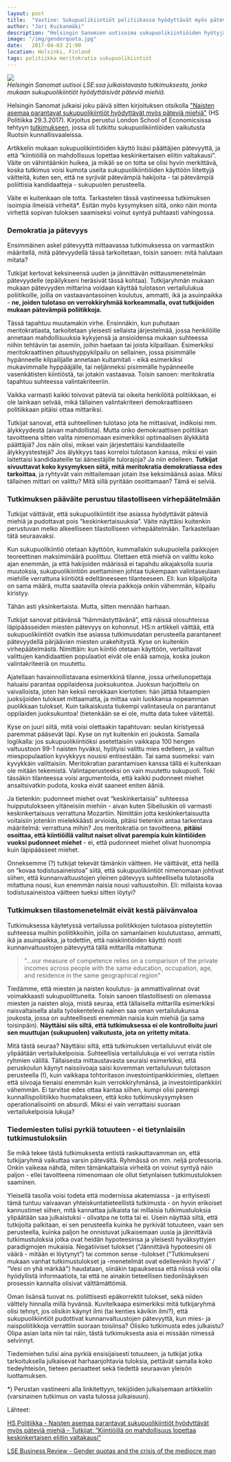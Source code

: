 ```yaml
---
layout: post
title:  "Vastine: Sukupuolikiintiöt politiikassa hyödyttävät myös päteviä miehiä"
author: "Jari Kuikanmäki"
description: "Helsingin Sanomien uutisoima sukupuolikiintiöiden hyötyjä esittelevä tutkimus on malliesimerkki tieteellisestä puoskaroinnista."
image: "/img/genderquota.jpg"
date:   2017-04-03 21:00
location: Helsinki, Finland
tags: politiikka meritokratia sukupuolikiintiöt
---
```


<div class="post-image">
<img src="{{ "/img/genderquota.jpg" | prepend: site.baseurl }}">
</div>
<em>Helsingin Sanomat uutisoi LSE:ssa julkaistavasta tutkimuksesta, jonka mukaan sukupuolikiintiöt hyödyttäisivät päteviä miehiä.</em>

Helsingin Sanomat julkaisi joku päivä sitten kirjoituksen otsikolla <a href="http://www.hs.fi/politiikka/art-2000005147704.html/" target="_blank">"Naisten asemaa parantavat sukupuolikiintiöt hyödyttävät myös päteviä miehiä"</a> (HS Politiikka 29.3.2017). Kirjoitus perustui London School of Economicsissa tehtyyn <a href="http://blogs.lse.ac.uk/businessreview/2017/03/13/gender-quotas-and-the-crisis-of-the-mediocre-man/" target="_blank">tutkimukseen</a>, jossa oli tutkittu sukupuolikiintiöiden vaikutusta Ruotsin kunnallisvaaleissa.

Artikkelin mukaan sukupuolikiintiöiden käyttö lisäsi päättäjien pätevyyttä, ja että “kiintiöillä on mahdollisuus lopettaa keskinkertaisen eliitin valtakausi”. Väite on vähintäänkin huikea, ja mikäli se on totta se olisi hyvin merkittävä, koska tutkimus voisi kumota useita sukupuolikiintiöiden käyttöön liitettyjä väitteitä, kuten sen, että ne syrjivät pätevämpiä hakijoita - tai pätevämpiä poliittisia kandidaatteja - sukupuolen perusteella.

Väite ei kuitenkaan ole totta. Tarkastelen tässä vastineessa tutkimuksen isoimpia ilmeisiä virheitä*. Esitän myös kysymyksen siitä, onko näin monta virhettä sopivan tuloksen saamiseksi voinut syntyä puhtaasti vahingossa.

<h3>Demokratia ja pätevyys</h3>

Ensimmäinen askel pätevyyttä mittaavassa tutkimuksessa on varmastikin määritellä, mitä pätevyydellä tässä tarkoitetaan, toisin sanoen: mitä halutaan mitata?

Tutkijat kertovat keksineensä uuden ja jännittävän mittausmenetelmän pätevyydelle (epäilykseni heräsivät tässä kohtaa). Tutkijaryhmän mukaan mukaan pätevyyden mittarina voidaan käyttää tulotason vertailulukua poliitikoille, joilla on vastaavantasoinen koulutus, ammatti, ikä ja asuinpaikka - <b>ne, joiden tulotaso on verrokkiryhmää korkeammalla, ovat tutkijoiden mukaan pätevämpiä poliitikkoja.</b>

Tässä tapahtuu muutamakin virhe. Ensinnäkin, kun puhutaan meritokratiasta, tarkoitetaan yleisesti sellaista järjestelmää, jossa henkilöille annetaan mahdollisuuksia kykyjensä ja ansioidensa mukaan suhteessa niihin tehtäviin tai asemiin, joihin haetaan tai joista kilpaillaan. Esimerkiksi meritokraattinen pituushyppykilpailu on sellainen, jossa pisimmälle hypänneelle kilpailijalle annetaan kultamitali - eikä esimerkiksi mukavimmalle hyppääjälle, tai neljänneksi pisimmälle hypänneelle vasenkätisten kiintiöstä, tai jotakin vastaavaa. Toisin sanoen: meritokratia tapahtuu suhteessa valintakriteeriin.

Vaikka varmasti kaikki toivovat päteviä tai oikeita henkilöitä politiikkaan, ei ole lainkaan selvää, mikä tällainen valintakriteeri demokraattiseen politiikkaan pitäisi ottaa mittariksi.

Tutkijat sanovat, että suhteellinen tulotaso jota he mittasivat, indikoisi mm. älykkyydestä (aivan mahdollista). Mutta onko demokraattisen politiikan tavoitteena sitten valita nimenomaan esimerkiksi optimaalisen älykkäitä päättäjiä? Jos näin olisi, miksei vain järjestettäisi kandidaateille älykkyystestejä? Jos älykkyys taas korreloi tulotason kanssa, miksi ei vain laitettaisi kandidaateille tai äänestäjille tulorajoja? Ja niin edelleen. <b>Tutkijat sivuuttavat koko kysymyksen siitä, mitä meritokratia demokratiassa edes tarkoittaa</b>, ja ryhtyvät vain mittailemaan jotain itse keksimäänsä asiaa. Miksi tällainen mittari on valittu? Mitä sillä pyritään osoittamaan? Tämä ei selviä.

<h3>Tutkimuksen pääväite perustuu tilastolliseen virhepäätelmään</h3>

Tutkijat väittävät, että sukupuolikiintiöt itse asiassa hyödyttävät päteviä miehiä ja pudottavat pois “keskinkertaisuuksia”. Väite näyttäisi kuitenkin perustuvan melko alkeelliseen tilastolliseen virhepäätelmään. Tarkastellaan tätä seuraavaksi.

Kun sukupuolikiintiö otetaan käyttöön, kummallakin sukupuolella paikkojen teoreettinen maksimimäärä puolittuu. Olettaen että miehiä on valittu koko ajan enemmän, ja että hakijoiden määrissä ei tapahdu aikajaksolla suuria muutoksia, sukupuolikiintiön asettaminen johtaa tiukempaan valintaseulaan miehille verrattuna kiintiötä edeltäneeseen tilanteeseen. Eli: kun kilpalijoita on sama määrä, mutta saatavilla olevia paikkoja onkin vähemmän, kilpailu kiristyy.

Tähän asti yksinkertaista. Mutta, sitten mennään harhaan.

Tutkijat sanovat pitävänsä “hämmästyttävänä”, että näissä olosuhteissa läpipäässeiden miesten pätevyys on kohonnut. HS:n artikkeli väittää, että sukupuolikiintiöt ovatkin itse asiassa tutkimusdatan perusteella parantaneet pätevyydellä pärjäävien miesten urakehitystä. Kyse on kuitenkin virhepäätelmästä. Nimittäin: kun kiintiö otetaan käyttöön, vertailtavat valittujen kandidaattien populaatiot eivät ole enää samoja, koska joukon valintakriteeriä on muutettu.

Ajatellaan havainnollistavana esimerkkinä tilanne, jossa urheilunopettaja haluaisi parantaa oppilaidensa juoksukuntoa. Juoksun harjoittelu on vaivalloista, joten hän keksii nerokkaan kiertotien: hän jättää hitaampien juoksijoiden tulokset mittaamatta, ja mittaa vain luokkansa nopeamman puolikkaan tulokset. Kuin taikaiskusta tiukempi valintaseula on parantanut oppilaiden juoksukuntoa! (tietenkään se ei ole, mutta data tukee väitettä).

Kyse on juuri siitä, mitä voisi olettaakin tapahtuvan: seulan kiristyessä paremmat pääsevät läpi. Kyse on nyt kuitenkin eri joukosta. Samalla logiikalla: jos sukupuolikiintiöksi asetettaisiin vaikkapa 100 hengen valtuustoon 99-1 naisten hyväksi, hyötyisi valittu mies edelleen, ja valitun miespopulaation kyvykkyys nousisi entisestään. Tai sama suomeksi: vain kyvykkäin valittaisiin. Meritokratian parantamisen kanssa tällä ei kuitenkaan ole mitään tekemistä. Valintaperusteeksi on vain muutettu sukupuoli. Toki tässäkin tilanteessa voisi argumentoida, että kaikki pudonneet miehet ansaitsivatkin pudota, koska eivät saaneet eniten ääniä.

Ja tietenkin: pudonneet miehet ovat “keskinkertaisia” suhteessa huipputulokseen yltäneisiin miehiin - aivan kuten Sibeliuskin oli varmasti keskinkertaisuus verrattuna Mozartiin. Nimittäin jotta keskinkertaisuutta voitaisiin jotenkin mielekkäästi arvioida, pitäisi tietenkin antaa tarkentava määritelmä: verrattuna mihin? Jos meritokratia on tavoitteena, <b>pitäisi osoittaa, että kiintiöillä valitut naiset olivat parempia kuin kiintiöiden vuoksi pudonneet miehet</b> - ei, että pudonneet miehet olivat huonompia kuin läpipäässeet miehet.

Onneksemme (?) tutkijat tekevät tämänkin väitteen. He väittävät, että heillä on “kovaa todistusaineistoa” siitä, että sukupuolikiintiöt nimenomaan johtivat siihen, että kunnanvaltuustojen yleinen pätevyys suhteellisella tulotasolla mitattuna nousi, kun enemmän naisia nousi valtuustoihin. Eli: millaista kovaa todistusaineistoa väitteen tueksi sitten löytyi?

<h3>Tutkimuksen tilastomenetelmät eivät kestä päivänvaloa</h3>

Tutkimuksessa käytetyssä vertailussa poliitikkojen tulotasoa pisteytettiin suhteessa muihin poliitikkoihin, joilla on samanlainen koulutustaso, ammatti, ikä ja asuinpaikka, ja todettiin, että naiskiintiöiden käyttö nosti kunnanvaltuustojen pätevyyttä tällä mittarilla mitattuna:

<blockquote>"...our measure of competence relies on a comparison of the private incomes across people with the same education, occupation, age, and residence in the same geographical region"</blockquote>

Tiedämme, että miesten ja naisten koulutus- ja ammattivalinnat ovat voimakkaasti sukupuolittuneita. Toisin sanoen tilastollisesti on olemassa miesten ja naisten aloja, mistä seuraa, että tällaisella mittarilla esimerkiksi naisvaltaisella alalla työskentelevä nainen saa oman vertailulukunsa joukosta, jossa on suhteellisesti enemmän naisia kuin miehiä (ja sama toisinpäin). <b>Näyttäisi siis siltä, että tutkimuksessa ei ole kontrolloitu juuri sen muuttujan (sukupuolen) vaikutusta, jota on yritetty mitata.</b>

Mitä tästä seuraa? Näyttäisi siltä, että tutkimuksen vertailuluvut eivät ole ylipäätään vertailukelpoisia. Suhteellisia vertailulukuja ei voi verrata ristiin ryhmien välillä. Tällaisesta mittaustavasta seuraisi esimerkiksi, että peruskoulun käynyt naissiivoaja saisi kovemman vertailuluvun tulotason perusteella (!), kuin vaikkapa tohtoritason investointipankkiirimies, olettaen että siivoaja tienaisi enemmän kuin verrokkiryhmänsä, ja investointipankkiiri vähemmän. Ei tarvitse edes ottaa kantaa siihen, kumpi olisi parempi kunnallispoliitiikko huomatakseen, että koko tutkimuskysymyksen operationalisointi on absurdi. Miksi ei vain verrattaisi suoraan vertailukelpoisia lukuja?

<h3>Tiedemiesten tulisi pyrkiä totuuteen - ei tietynlaisiin tutkimustuloksiin</h3>

Se mikä tekee tästä tutkimuksesta entistä raskauttavamman on, että tutkijaryhmä vaikuttaa varsin pätevältä. Ryhmässä on mm. neljä professoria. Onkin vaikeaa nähdä, miten tämänkaltaisia virheitä on voinut syntyä näin paljon - ellei tavoitteena nimenomaan ole ollut tietynlaisen tutkimustuloksen saaminen.

Yleisellä tasolla voisi todeta että modernissa akatemiassa - ja erityisesti tämä tuntuu vaivaavan yhteiskuntatieteellistä tutkimusta - on hyvin erikoiset kannustimet siihen, mitä kannattaa julkaista tai millaisia tutkimustuloksia ylipäätään saa julkaistuksi - olivatpa ne totta tai ei. Usein näyttää siltä, että tutkijoita palkitaan, ei sen perusteella kuinka he pyrkivät totuuteen, vaan sen perusteella, kuinka paljon he onnistuvat julkaisemaan uusia ja jännittäviä tutkimustuloksia jotka ovat heidän hypoteesinsa ja yleisesti hyväksyttyjen paradigmojen mukaisia. Negatiiviset tulokset (“Jännittävä hypoteesini oli väärä - mitään ei löytynyt”) tai common sense -tulokset ("Tutkimukseni mukaan vanhat tutkimustulokset ja -menetelmät ovat edelleenkin hyviä” / “Vesi on yhä märkää") haudataan, siinäkin tapauksessa että niissä voisi olla hyödyllistä informaatiota, tai että ne ainakin tieteellisen tiedonlisäyksen prosessin kannalta olisivat välttämättömiä.

Oman lisänsä tuovat ns. poliittisesti epäkorrektit tulokset, sekä niiden välttely hinnalla millä hyvänsä. Kuvitelkaapa esimerkiksi mitä tutkijaryhmä olisi tehnyt, jos olisikin käynyt ilmi (tai kenties kävikin ilmi?), että sukupuolikiintiöt pudottivat kunnanvaltuustojen pätevyyttä, kun mies- ja naispoliitikkoja verrattiin suoraan toisiinsa? Olisiko tutkimusta edes julkaistu? Olipa asian laita niin tai näin, tästä tutkimuksesta asia ei missään nimessä selvinnyt.

Tiedemiehen tulisi aina pyrkiä ensisijaisesti totuuteen, ja tutkijat jotka tarkoituksella julkaisevat harhaanjohtavia tuloksia, pettävät samalla koko tiedeyhteisön, tieteen periaatteet sekä tiedettä seuraavan yleisön luottamuksen.

*) Perustan vastineeni alla linkitettyyn, tekijöiden julkaisemaan artikkeliin (varsinainen tutkimus on vasta tulossa julkaisuun).

Lähteet:

<a href="http://www.hs.fi/politiikka/art-2000005147704.html/" target="_blank">HS Politiikka - Naisten asemaa parantavat sukupuolikiintiöt hyödyttävät myös päteviä miehiä – Tutkijat: ”Kiintiöillä on mahdollisuus lopettaa keskinkertaisen eliitin valtakausi”</a>

<a href="http://blogs.lse.ac.uk/businessreview/2017/03/13/gender-quotas-and-the-crisis-of-the-mediocre-man/" target="_blank">LSE Business Review - Gender quotas and the crisis of the mediocre man</a>
